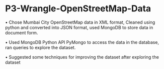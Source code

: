 # P3-Wrangle-OpenStreetMap-Data

•	Chose Mumbai City OpenStreetMap data in XML format, Cleaned using python and converted into JSON format, used MongoDB to store data in document form.

•	Used MongoDB Python API PyMongo to access the data in the database, ran queries to explore the dataset.

•	Suggested some techniques for improving the dataset after exploring the dataset
